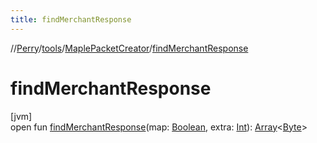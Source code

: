 ```yaml
---
title: findMerchantResponse
---
```

//[Perry](../../../index.html)/[tools](../index.html)/[MaplePacketCreator](index.html)/[findMerchantResponse](find-merchant-response.html)



# findMerchantResponse



[jvm]\
open fun [findMerchantResponse](find-merchant-response.html)(map: [Boolean](https://kotlinlang.org/api/latest/jvm/stdlib/kotlin/-boolean/index.html), extra: [Int](https://kotlinlang.org/api/latest/jvm/stdlib/kotlin/-int/index.html)): [Array](https://kotlinlang.org/api/latest/jvm/stdlib/kotlin/-array/index.html)<[Byte](https://kotlinlang.org/api/latest/jvm/stdlib/kotlin/-byte/index.html)>




